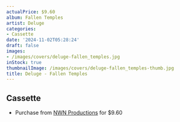 ```yaml
---
actualPrice: $9.60
album: Fallen Temples
artist: Deluge
categories:
- Cassette
date: '2024-11-02T05:28:24'
draft: false
images:
- /images/covers/deluge-fallen_temples.jpg
inStock: true
thumbnailImage: /images/covers/deluge-fallen_temples-thumb.jpg
title: Deluge - Fallen Temples
---
```


## Cassette
* Purchase from [NWN Productions](http://shop.nwnprod.com/index.php?route=product/product&path=73&product_id=54425&sort=pd.name&order=ASC) for $9.60
